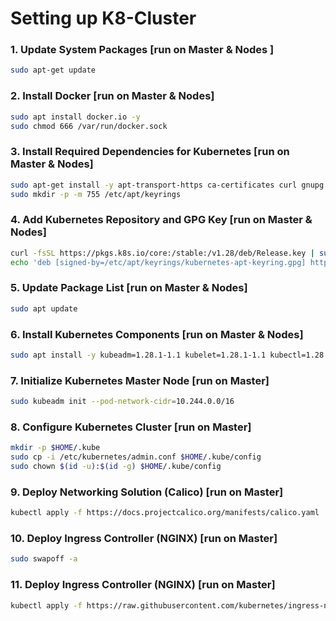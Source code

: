 #  Setting up K8-Cluster

### 1. Update System Packages [run on Master & Nodes ]

```bash
sudo apt-get update
```

### 2. Install Docker [run on Master & Nodes]

```bash
sudo apt install docker.io -y
sudo chmod 666 /var/run/docker.sock
```

### 3. Install Required Dependencies for Kubernetes [run on Master & Nodes]

```bash
sudo apt-get install -y apt-transport-https ca-certificates curl gnupg
sudo mkdir -p -m 755 /etc/apt/keyrings
```

### 4. Add Kubernetes Repository and GPG Key [run on Master & Nodes]

```bash
curl -fsSL https://pkgs.k8s.io/core:/stable:/v1.28/deb/Release.key | sudo gpg --dearmor -o /etc/apt/keyrings/kubernetes-apt-keyring.gpg
echo 'deb [signed-by=/etc/apt/keyrings/kubernetes-apt-keyring.gpg] https://pkgs.k8s.io/core:/stable:/v1.28/deb/ /' | sudo tee /etc/apt/sources.list.d/kubernetes.list
```

### 5. Update Package List [run on Master & Nodes]

```bash
sudo apt update
```

### 6. Install Kubernetes Components [run on Master & Nodes]

```bash
sudo apt install -y kubeadm=1.28.1-1.1 kubelet=1.28.1-1.1 kubectl=1.28.1-1.1
```

### 7. Initialize Kubernetes Master Node [run on Master]

```bash
sudo kubeadm init --pod-network-cidr=10.244.0.0/16
```

### 8. Configure Kubernetes Cluster [run on Master]

```bash
mkdir -p $HOME/.kube
sudo cp -i /etc/kubernetes/admin.conf $HOME/.kube/config
sudo chown $(id -u):$(id -g) $HOME/.kube/config
```

### 9. Deploy Networking Solution (Calico) [run on Master]

```bash
kubectl apply -f https://docs.projectcalico.org/manifests/calico.yaml
```

### 10. Deploy Ingress Controller (NGINX) [run on Master]

```bash
sudo swapoff -a
```

### 11. Deploy Ingress Controller (NGINX) [run on Master]

```bash
kubectl apply -f https://raw.githubusercontent.com/kubernetes/ingress-nginx/controller-v0.49.0/deploy/static/provider/baremetal/deploy.yaml
```
